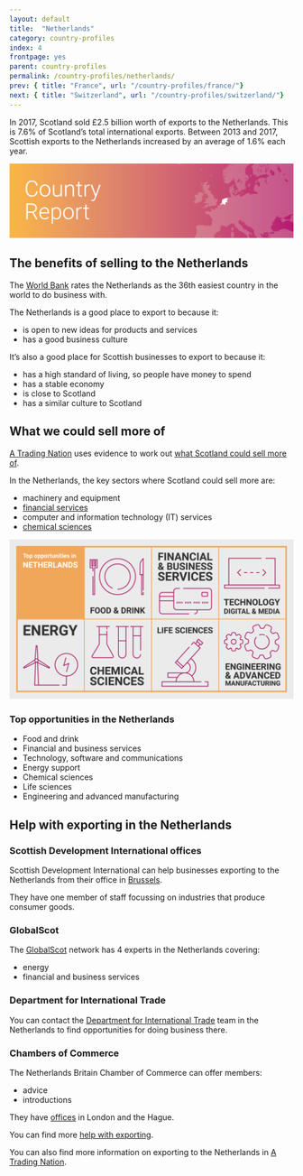```yaml
---
layout: default
title:  "Netherlands"
category: country-profiles
index: 4
frontpage: yes
parent: country-profiles
permalink: /country-profiles/netherlands/
prev: { title: "France", url: "/country-profiles/france/"}
next: { title: "Switzerland", url: "/country-profiles/switzerland/"}
---
```


<p class="leader">
In 2017, Scotland sold £2.5 billion worth of exports to the Netherlands. This is 7.6% of Scotland’s total international exports. Between 2013 and 2017, Scottish exports to the Netherlands increased by an average of 1.6% each year.</p>

![An image of the Netherlands outlined on a map](/assets/images/country_maps/04-netherlands.png)

## The benefits of selling to the Netherlands
The [World Bank](http://www.doingbusiness.org/en/rankings) rates the Netherlands as the 36th easiest country in the world to do business with.

The Netherlands is a good place to export to because it:

* is open to new ideas for products and services
* has a good business culture

It’s also a good place for Scottish businesses to export to because it:

* has a high standard of living, so people have money to spend
* has a stable economy
* is close to Scotland
* has a similar culture to Scotland

## What we could sell more of

[A Trading Nation](https://www.gov.scot/publications/scotland-a-trading-nation/) uses evidence to work out [what Scotland could sell more of](/what-we-could-sell-more-of/).

In the Netherlands, the key sectors where Scotland could sell more are:

* machinery and equipment
* [financial services](/sectors/financial-and-business-services/)
* computer and information technology (IT) services
* [chemical sciences](/sectors/life-and-chemical-sciences/)

![An infographic of top opportunities in the Netherlands's](/assets/images/country_infographics/04-netherlands-top-opportunities.png)

<div class="hidden . visually-hidden">
<h3>Top opportunities in the Netherlands</h3>
<ul>
<li>Food and drink</li>
<li>Financial and business services</li>
<li>Technology, software and communications</li>
<li>Energy support</li>
<li>Chemical sciences</li>
<li>Life sciences</li>
<li>Engineering and advanced manufacturing</li>
</ul>
</div>

## Help with exporting in the Netherlands

### Scottish Development International offices

Scottish Development International can help businesses exporting to the Netherlands from their office in [Brussels](https://www.sdi.co.uk/about-sdi/global-offices/europe-middle-east-and-africa/belgium-brussels).

They have one member of staff focussing on industries that produce consumer goods.

### GlobalScot

The [GlobalScot](https://www.globalscot.com/) network has 4 experts in the Netherlands covering:

* energy
* financial and business services

### Department for International Trade

You can contact the [Department for International Trade](https://www.gov.uk/government/publications/exporting-to-netherlands/exporting-to-the-netherlands) team in the Netherlands to find opportunities for doing business there.  

### Chambers of Commerce

The Netherlands Britain Chamber of Commerce can offer members:

* advice
* introductions

They have [offices](http://www.nbcc.co.uk/?lang=nl) in London and the Hague.

You can find more [help with exporting](/help-for-businesses/).

You can also find more information on exporting to the Netherlands in [A Trading Nation](https://www.gov.scot/publications/scotland-a-trading-nation/).
